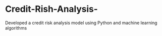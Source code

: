 # Credit-Rish-Analysis-
Developed a credit risk analysis model using Python and machine learning algorithms
